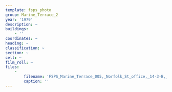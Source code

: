 ```yaml
---
template: fsps_photo
group: Marine_Terrace_2
year: '1979'
description: ~
buildings:
    - ''
coordinates: ~
heading: ~
classification: ~
section: ~
cell: ~
film_roll: ~
files:
    -
        filename: 'FSPS_Marine_Terrace_005,_Norfolk_St_office,_14-3-B,_1979.png'
        caption: ''
---
```

